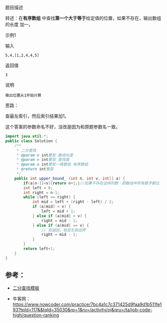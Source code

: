 

题目描述

转述：在**有序数组** 中查找**第一个大于等于**给定值的位置，如果不存在，输出数组的长度 加一。 



示例1

输入

```
5,4,[1,2,4,4,5]
```

返回值

```
3
```

说明

```
输出位置从1开始计算  
```



思路：

查最左索引，然后索引结果加1。

这个答案的参数命名不好，没改是因为和原题参数名一致。

````java
import java.util.*;
public class Solution {
    /**
     * 二分查找
     * @param n int整型 数组长度
     * @param v int整型 查找值
     * @param a int整型一维数组 有序数组
     * @return int整型
     */
    public int upper_bound_ (int n, int v, int[] a) {
        if(a[n-1]<v){return n+1;}//如果不存在这样的数：即数组中所有数字都比
        int left = 0;
        int right = n-1;
        while (left <= right) {
            int mid = left + (right - left) / 2;
            if (a[mid] < v) {
                left = mid + 1;
            } else if (a[mid] > v) {
                right = mid - 1;
            } else if (a[mid] == v) {
                // 别返回，锁定左侧边界
                right = mid - 1;
            }
        }
        return left+1;
    }
}
````



## 参考：

- [二分查找模板](https://github.com/Code-Jackwen/ZJW-Summary/blob/main/notes-md/Algorithm/%E4%BA%8C%E5%88%86%E6%9F%A5%E6%89%BE.md)

- 牛客网：https://www.nowcoder.com/practice/7bc4a1c7c371425d9faa9d1b511fe193?tpId=117&&tqId=35030&rp=1&ru=/activity/oj&qru=/ta/job-code-high/question-ranking


